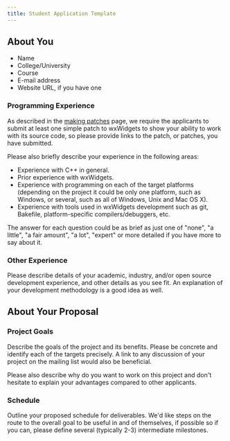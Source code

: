 ```yaml
---
title: Student Application Template
---
```


## About You

* Name
* College/University
* Course
* E-mail address
* Website URL, if you have one

### Programming Experience

As described in the [making patches](../making-patches/) page, we require the
applicants to submit at least one simple patch to wxWidgets to show your
ability to work with its source code, so please provide links to the patch,
or patches, you have submitted.

Please also briefly describe your experience in the following areas:

* Experience with C++ in general.
* Prior experience with wxWidgets.
* Experience with programming on each of the target platforms (depending on
  the project it could be only one platform, such as Windows, or several, such
  as all of Windows, Unix and Mac OS X).
* Experience with tools used in wxWidgets development such as git, Bakefile,
  platform-specific compilers/debuggers, etc.

The answer for each question could be as brief as just one of "none", "a
little", "a fair amount", "a lot", "expert" or more detailed if you have more
to say about it.

### Other Experience

Please describe details of your academic, industry, and/or open source
development experience, and other details as you see fit. An explanation of
your development methodology is a good idea as well.

## About Your Proposal

### Project Goals

Describe the goals of the project and its benefits. Please be concrete and
identify each of the targets precisely. A link to any discussion of your
project on the mailing list would also be beneficial.

Please also describe why do you want to work on this project and don't
hesitate to explain your advantages compared to other applicants.

### Schedule

Outline your proposed schedule for deliverables. We'd like steps on the route
to the overall goal to be useful in and of themselves, if possible so if you
can, please define several (typically 2-3) intermediate milestones.
